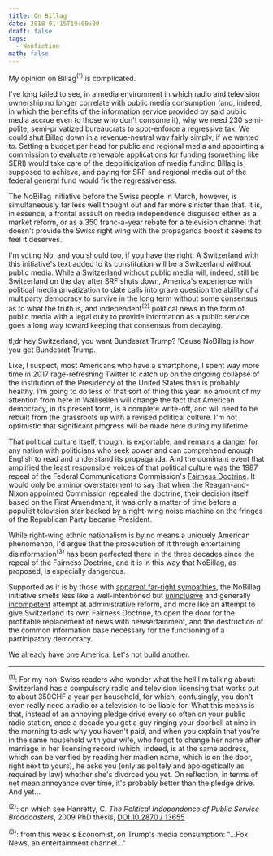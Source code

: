 ```yaml
---
title: On Billag
date: 2018-01-15T19:00:00
draft: false
tags:
  - Nonfiction
math: false
---
```


My opinion on Billag<sup>(1)</sup> is complicated. 

I've long failed to see, in a media environment in which radio and television
ownership no longer correlate with public media consumption (and, indeed, in
which the benefits of the information service provided by said public media
accrue even to those who don't consume it), why we need 230 semi-polite,
semi-privatized bureaucrats to spot-enforce a regressive tax. We could shut
Billag down in a revenue-neutral way fairly simply, if we wanted to. Setting a
budget per head for public and regional media and appointing a commission to
evaluate renewable applications for funding (something like SERI) would take
care of the depoliticization of media funding Billag is supposed to achieve,
and paying for SRF and regional media out of the federal general fund would
fix the regressiveness.

The NoBillag initiative before the Swiss people in March, however, is
simultaneously far less well thought out and far more sinister than that. It
is, in essence, a frontal assault on media independence disguised either  as a
market reform, or as a 350 franc-a-year rebate for a television channel that
doesn't provide the Swiss right wing with the propaganda boost it seems to
feel it deserves.

I'm voting No, and you should too, if you have the right. A Switzerland with
this initiative's text added to its constitution will be a Switzerland without
public media. While a Switzerland without public media will, indeed, still be
Switzerland on the day after SRF shuts down, America's experience with
political media privatization to date calls into grave question the ability of
a multiparty democracy to survive in the long term without some consensus as
to what the truth is, and independent<sup>(2)</sup> political news in the form
of public media with a legal duty to provide information as a public service
goes a long way toward keeping that consensus from decaying.

tl;dr hey Switzerland, you want Bundesrat Trump? 'Cause NoBillag is how you
get Bundesrat Trump.

<!-- more -->

Like, I suspect, most Americans who have a smartphone, I spent way more time
in 2017 rage-refreshing Twitter to catch up on the ongoing collapse of the
institution of the Presidency of the United States than is probably healthy.
I'm going to do less of that sort of thing this year: no amount of my
attention from here in Wallisellen will change the fact that American
democracy, in its present form, is a complete write-off, and will need to be
rebuilt from the grassroots up with a revised political culture. I'm
not optimistic that significant progress will be made here during my lifetime.

That political culture itself, though, is exportable, and remains a danger for
any nation with politicians who seek power and can comprehend enough English
to read and understand its propaganda. And the dominant event that amplified
the least responsible voices of that political culture was the 1987 repeal of
the Federal Communications Commission's [Fairness
Doctrine](https://en.wikipedia.org/wiki/Fairness_Doctrine). It would only be a
minor overstatement to say that when the Reagan-and-Nixon appointed Commission
repealed the doctrine, their decision itself based on the First Amendment, it
was only a matter of time before a populist television star backed by a
right-wing noise machine on the fringes of the Republican Party became
President.

While right-wing ethnic nationalism is by no means a uniquely American
phenomenon, I'd argue that the prosecution of it through entertaining
disinformation<sup>(3)</sup> has been perfected there in the three decades since
the repeal of the Fairness Doctrine, and it is in this way that NoBillag, as
proposed, is especially dangerous. 

Supported as it is by those with [apparent
far-right
sympathies](http://www.20min.ch/schweiz/news/story/Die-Erinnerungsluecken-des-Olivier-Kessler-24650316),
the NoBillag initiative smells less like a well-intentioned but
[uninclusive](http://www.avantidonne.ch/Blog-Avantidonne/Blog/November-2017/Nein-zu-No-Billag.aspx)
and generally
[incompetent](https://www.watson.ch/Schweiz/Wirtschaft/999227768-Hat-sich-die-No-Billag-verrechnet--Biglers-%C2%ABPlan-B%C2%BB-im-Faktencheck)
attempt at administrative reform, and more like an attempt to give Switzerland
its own Fairness Doctrine, to open the door for the profitable replacement of
news with newsertainment, and the destruction of the common information base
necessary for the functioning of a participatory democracy.

We already have one America. Let's not build another. 

- - -
<sup>(1)</sup>: For my non-Swiss readers who wonder what the hell I'm talking
about: Switzerland has a compulsory radio and television licensing that works
out to about 350CHF a year per household, for which, confusingly, you don't
even really need a radio or a television to be liable for. What this means is
that, instead of an annoying pledge drive every so often on your public radio
station, once a decade you get a guy ringing your doorbell at nine in the
morning to ask why you haven't paid, and when you explain that you're in the
same household with your wife, who forgot to change her name after marriage in
her licensing record (which, indeed, is at the same address, which can be
verified by reading her madien name, which is on the door, right next to
yours), he asks you (only as politely and apologetically as required by law)
whether she's divorced you yet. On reflection, in terms of net mean annoyance
over time, it's probably better than the pledge drive. And yet...

<sup>(2)</sup>: on which see Hanretty, C. _The Political Independence of Public
Service Broadcasters_, 2009 PhD thesis,
[DOI 10.2870 / 13655](http://dx.doi.org/10.2870/13655)

<sup>(3)</sup>: from this week's Economist, on Trump's media consumption:
"...Fox News, an entertainment channel..."